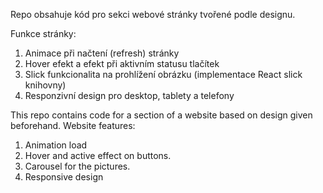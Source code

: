 Repo obsahuje kód pro sekci webové stránky tvořené podle designu.

Funkce stránky:
1. Animace při načtení (refresh) stránky
2. Hover efekt a efekt při aktivním statusu tlačítek
3. Slick funkcionalita na prohlížení obrázku (implementace React slick knihovny)
4. Responzivní design pro desktop, tablety a telefony


This repo contains code for a section of a website based on design given beforehand.
Website features:
1. Animation load
2. Hover and active effect on buttons.
3. Carousel for the pictures.
4. Responsive design
